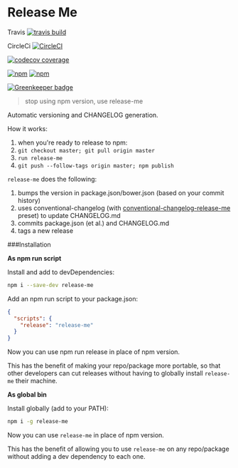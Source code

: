 # Release Me

Travis [![travis build](https://img.shields.io/travis/design4pro/release-me.svg)](https://travis-ci.org/design4pro/release-me)

CircleCi [![CircleCI](https://img.shields.io/circleci/project/github/design4pro/release-me.svg)](https://github.com/design4pro/release-me)

[![codecov coverage](https://img.shields.io/codecov/c/gh/design4pro/release-me.svg)](https://codecov.io/gh/design4pro/release-me)

[![npm](https://img.shields.io/npm/v/release-me.svg)](https://www.npmjs.com/package/release-me) [![npm](https://img.shields.io/npm/dt/release-me.svg)](https://www.npmjs.com/package/release-me)

[![Greenkeeper badge](https://badges.greenkeeper.io/design4pro/release-me.svg)](https://greenkeeper.io/)

> stop using npm version, use release-me

Automatic versioning and CHANGELOG generation.

How it works:

1. when you're ready to release to npm:
2. `git checkout master; git pull origin master`
3. `run release-me`
4. `git push --follow-tags origin master; npm publish`

`release-me` does the following:

1. bumps the version in package.json/bower.json (based on your commit history)
2. uses conventional-changelog (with [conventional-changelog-release-me](https://github.com/design4pro/conventional-changelog-release-me) preset) to update CHANGELOG.md
3. commits package.json (et al.) and CHANGELOG.md
4. tags a new release

###Installation

**As npm run script**

Install and add to devDependencies:

```bash
npm i --save-dev release-me
```

Add an npm run script to your package.json:

```json
{
  "scripts": {
    "release": "release-me"
  }
}
```

Now you can use npm run release in place of npm version.

This has the benefit of making your repo/package more portable, so that other developers can cut releases without having to globally install `release-me` their machine.

**As global bin**

Install globally (add to your PATH):

```bash
npm i -g release-me
```

Now you can use `release-me` in place of npm version.

This has the benefit of allowing you to use `release-me` on any repo/package without adding a dev dependency to each one.
